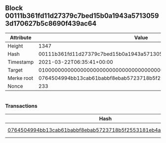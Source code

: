## Block 00111b361fd11d27379c7bed15b0a1943a57130593d170627b5c8690f439ac64

Attribute | Value
--- | ---
Height | 1347
Hash | 00111b361fd11d27379c7bed15b0a1943a57130593d170627b5c8690f439ac64
Timestamp | 2021-03-22T06:35:41+00:00
Target | 0100000000000000000000000000000000000000000000000000000000000000
Merke root | 0764504994bb13cab61babbf8ebab5723718b5f2553181eb4ae23aced18705ea
Nonce | 233

```

```

### Transactions

Hash | Amount
--- | ---
[0764504994bb13cab61babbf8ebab5723718b5f2553181eb4ae23aced18705ea](0764504994bb13cab61babbf8ebab5723718b5f2553181eb4ae23aced18705ea.md) | 10.00000000 SKEPTI 
